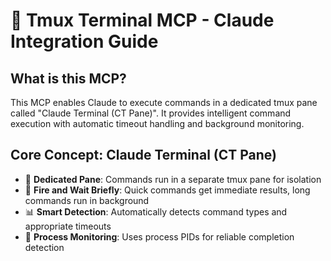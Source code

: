 # 🚀 Tmux Terminal MCP - Claude Integration Guide

## What is this MCP?
This MCP enables Claude to execute commands in a dedicated tmux pane called "Claude Terminal (CT Pane)". It provides intelligent command execution with automatic timeout handling and background monitoring.

## Core Concept: Claude Terminal (CT Pane)
- 🎯 **Dedicated Pane**: Commands run in a separate tmux pane for isolation
- 🔄 **Fire and Wait Briefly**: Quick commands get immediate results, long commands run in background
- 📊 **Smart Detection**: Automatically detects command types and appropriate timeouts
- 🤖 **Process Monitoring**: Uses process PIDs for reliable completion detection